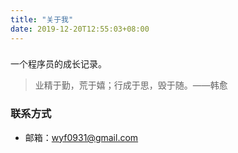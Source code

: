```yaml
---
title: "关于我"
date: 2019-12-20T12:55:03+08:00
---
```


### 

一个程序员的成长记录。




> 业精于勤，荒于嬉；行成于思，毁于随。——韩愈



### 联系方式

- 邮箱：wyf0931@gmail.com

